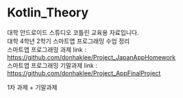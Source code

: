 # Kotlin_Theory

대학 안드로이드 스튜디오 코틀린 교육용 자료입니다.<br>
대학 4학년 2학기 스마트앱 프로그래밍 수업 정리<br>
스마트앱 프로그래밍 과제 link : https://github.com/donhaklee/Project_JapanAppHomework <br>
스마트앱 프로그래밍 기말과제 link : https://github.com/donhaklee/Project_AppFinalProject <br>

1차 과제 + 기말과제<br>
